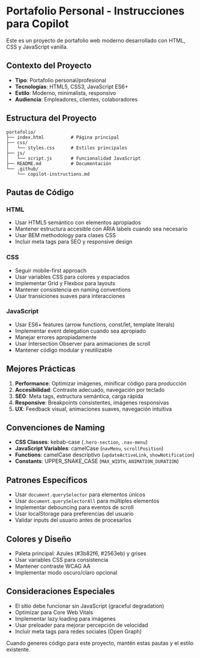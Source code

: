 <!-- Use this file to provide workspace-specific custom instructions to Copilot. For more details, visit https://code.visualstudio.com/docs/copilot/copilot-customization#_use-a-githubcopilotinstructionsmd-file -->

# Portafolio Personal - Instrucciones para Copilot

Este es un proyecto de portafolio web moderno desarrollado con HTML, CSS y JavaScript vanilla. 

## Contexto del Proyecto

- **Tipo**: Portafolio personal/profesional
- **Tecnologías**: HTML5, CSS3, JavaScript ES6+
- **Estilo**: Moderno, minimalista, responsivo
- **Audiencia**: Empleadores, clientes, colaboradores

## Estructura del Proyecto

```
portafolio/
├── index.html          # Página principal
├── css/
│   └── styles.css      # Estilos principales
├── js/
│   └── script.js       # Funcionalidad JavaScript
├── README.md           # Documentación
└── .github/
    └── copilot-instructions.md
```

## Pautas de Código

### HTML
- Usar HTML5 semántico con elementos apropiados
- Mantener estructura accesible con ARIA labels cuando sea necesario
- Usar BEM methodology para clases CSS
- Incluir meta tags para SEO y responsive design

### CSS
- Seguir mobile-first approach
- Usar variables CSS para colores y espaciados
- Implementar Grid y Flexbox para layouts
- Mantener consistencia en naming conventions
- Usar transiciones suaves para interacciones

### JavaScript
- Usar ES6+ features (arrow functions, const/let, template literals)
- Implementar event delegation cuando sea apropiado
- Manejar errores apropiadamente
- Usar Intersection Observer para animaciones de scroll
- Mantener código modular y reutilizable

## Mejores Prácticas

1. **Performance**: Optimizar imágenes, minificar código para producción
2. **Accesibilidad**: Contraste adecuado, navegación por teclado
3. **SEO**: Meta tags, estructura semántica, carga rápida
4. **Responsive**: Breakpoints consistentes, imágenes responsivas
5. **UX**: Feedback visual, animaciones suaves, navegación intuitiva

## Convenciones de Naming

- **CSS Classes**: kebab-case (`.hero-section`, `.nav-menu`)
- **JavaScript Variables**: camelCase (`navMenu`, `scrollPosition`)
- **Functions**: camelCase descriptivo (`updateActiveLink`, `showNotification`)
- **Constants**: UPPER_SNAKE_CASE (`MAX_WIDTH`, `ANIMATION_DURATION`)

## Patrones Específicos

- Usar `document.querySelector` para elementos únicos
- Usar `document.querySelectorAll` para múltiples elementos
- Implementar debouncing para eventos de scroll
- Usar localStorage para preferencias del usuario
- Validar inputs del usuario antes de procesarlos

## Colores y Diseño

- Paleta principal: Azules (#3b82f6, #2563eb) y grises
- Usar variables CSS para consistencia
- Mantener contraste WCAG AA
- Implementar modo oscuro/claro opcional

## Consideraciones Especiales

- El sitio debe funcionar sin JavaScript (graceful degradation)
- Optimizar para Core Web Vitals
- Implementar lazy loading para imágenes
- Usar preloader para mejorar percepción de velocidad
- Incluir meta tags para redes sociales (Open Graph)

Cuando generes código para este proyecto, mantén estas pautas y el estilo existente.
